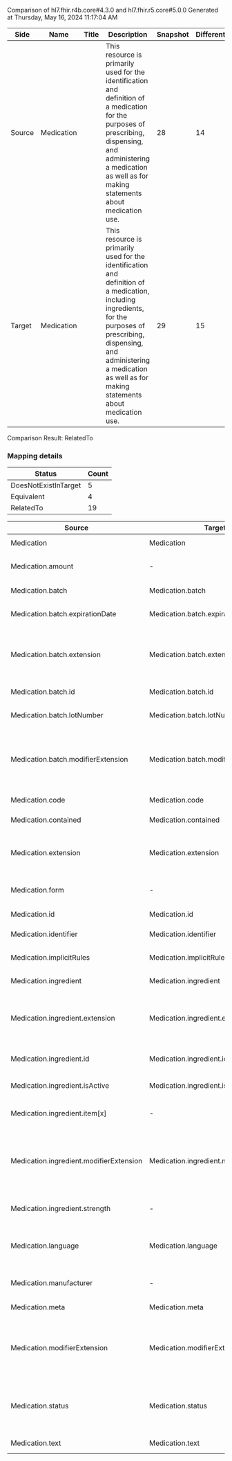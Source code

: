 Comparison of hl7.fhir.r4b.core#4.3.0 and hl7.fhir.r5.core#5.0.0
Generated at Thursday, May 16, 2024 11:17:04 AM

| Side | Name | Title | Description | Snapshot | Differential |
| --- | --- | --- | --- | --- | --- |
| Source | Medication |  | This resource is primarily used for the identification and definition of a medication for the purposes of prescribing, dispensing, and administering a medication as well as for making statements about medication use. | 28 | 14 |
| Target | Medication |  | This resource is primarily used for the identification and definition of a medication, including ingredients, for the purposes of prescribing, dispensing, and administering a medication as well as for making statements about medication use. | 29 | 15 |


Comparison Result: RelatedTo


### Mapping details

| Status | Count |
| ------ | ----- |
DoesNotExistInTarget | 5 |
Equivalent | 4 |
RelatedTo | 19 |


| Source | Target | Status | Message |
| ------ | ------ | ------ | ------- |
| Medication | Medication | Equivalent | R4B `Medication` maps as Equivalent to R5 `Medication` |
| Medication.amount | - | DoesNotExistInTarget | R4B `Medication.amount` does not appear in the target and has no mapping for `Medication`. |
| Medication.batch | Medication.batch | Equivalent | R4B `Medication.batch` maps as Equivalent to R5 `Medication.batch` |
| Medication.batch.expirationDate | Medication.batch.expirationDate | Equivalent | R4B `Medication.batch.expirationDate` maps as Equivalent to R5 `Medication.batch.expirationDate` |
| Medication.batch.extension | Medication.batch.extension | RelatedTo | R4B `Medication.batch.extension` maps as RelatedTo to R5 `Medication.batch.extension` - extension has change due to type change: R4B `extension` `Extension` maps as RelatedTo for R5 `extension` |
| Medication.batch.id | Medication.batch.id | Equivalent | R4B `Medication.batch.id` maps as Equivalent to R5 `Medication.batch.id` |
| Medication.batch.lotNumber | Medication.batch.lotNumber | Equivalent | R4B `Medication.batch.lotNumber` maps as Equivalent to R5 `Medication.batch.lotNumber` |
| Medication.batch.modifierExtension | Medication.batch.modifierExtension | RelatedTo | R4B `Medication.batch.modifierExtension` maps as RelatedTo to R5 `Medication.batch.modifierExtension` - modifierExtension has change due to type change: R4B `modifierExtension` `Extension` maps as RelatedTo for R5 `modifierExtension` |
| Medication.code | Medication.code | Equivalent | R4B `Medication.code` maps as Equivalent to R5 `Medication.code` |
| Medication.contained | Medication.contained | Equivalent | R4B `Medication.contained` maps as Equivalent to R5 `Medication.contained` |
| Medication.extension | Medication.extension | RelatedTo | R4B `Medication.extension` maps as RelatedTo to R5 `Medication.extension` - extension has change due to type change: R4B `extension` `Extension` maps as RelatedTo for R5 `extension` |
| Medication.form | - | DoesNotExistInTarget | R4B `Medication.form` does not appear in the target and has no mapping for `Medication`. |
| Medication.id | Medication.id | Equivalent | R4B `Medication.id` maps as Equivalent to R5 `Medication.id` |
| Medication.identifier | Medication.identifier | Equivalent | R4B `Medication.identifier` maps as Equivalent to R5 `Medication.identifier` |
| Medication.implicitRules | Medication.implicitRules | Equivalent | R4B `Medication.implicitRules` maps as Equivalent to R5 `Medication.implicitRules` |
| Medication.ingredient | Medication.ingredient | Equivalent | R4B `Medication.ingredient` maps as Equivalent to R5 `Medication.ingredient` |
| Medication.ingredient.extension | Medication.ingredient.extension | RelatedTo | R4B `Medication.ingredient.extension` maps as RelatedTo to R5 `Medication.ingredient.extension` - extension has change due to type change: R4B `extension` `Extension` maps as RelatedTo for R5 `extension` |
| Medication.ingredient.id | Medication.ingredient.id | Equivalent | R4B `Medication.ingredient.id` maps as Equivalent to R5 `Medication.ingredient.id` |
| Medication.ingredient.isActive | Medication.ingredient.isActive | Equivalent | R4B `Medication.ingredient.isActive` maps as Equivalent to R5 `Medication.ingredient.isActive` |
| Medication.ingredient.item[x] | - | DoesNotExistInTarget | R4B `Medication.ingredient.item[x]` does not appear in the target and has no mapping for `Medication`. |
| Medication.ingredient.modifierExtension | Medication.ingredient.modifierExtension | RelatedTo | R4B `Medication.ingredient.modifierExtension` maps as RelatedTo to R5 `Medication.ingredient.modifierExtension` - modifierExtension has change due to type change: R4B `modifierExtension` `Extension` maps as RelatedTo for R5 `modifierExtension` |
| Medication.ingredient.strength | - | DoesNotExistInTarget | R4B `Medication.ingredient.strength` does not appear in the target and has no mapping for `Medication`. |
| Medication.language | Medication.language | RelatedTo | R4B `Medication.language` maps as RelatedTo to R5 `Medication.language` - language made the binding required (from Preferred) for http://hl7.org/fhir/ValueSet/all-languages|5.0.0 |
| Medication.manufacturer | - | DoesNotExistInTarget | R4B `Medication.manufacturer` does not appear in the target and has no mapping for `Medication`. |
| Medication.meta | Medication.meta | Equivalent | R4B `Medication.meta` maps as Equivalent to R5 `Medication.meta` |
| Medication.modifierExtension | Medication.modifierExtension | RelatedTo | R4B `Medication.modifierExtension` maps as RelatedTo to R5 `Medication.modifierExtension` - modifierExtension has change due to type change: R4B `modifierExtension` `Extension` maps as RelatedTo for R5 `modifierExtension` |
| Medication.status | Medication.status | Equivalent | R4B `Medication.status` maps as Equivalent to R5 `Medication.status` - status has compatible required binding for code type: http://hl7.org/fhir/ValueSet/medication-status|4.3.0 and http://hl7.org/fhir/ValueSet/medication-status|5.0.0 (Equivalent) |
| Medication.text | Medication.text | Equivalent | R4B `Medication.text` maps as Equivalent to R5 `Medication.text` |

